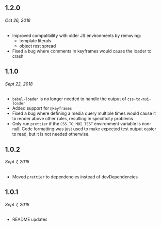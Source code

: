 ## 1.2.0
###### Oct 26, 2018

- Improved compatibility with older JS environments by removing:
  - template literals
  - object rest spread
- Fixed a bug where comments in keyframes would cause the loader to crash

## 1.1.0
###### Sept 22, 2018

- `babel-loader` is no longer needed to handle the output of `css-to-mui-loader`
- Added support for `@keyframes`
- Fixed a bug where defining a media query multiple times would cause it to render
  above other rules, resulting in specificity problems
- Only run `prettier` if the `CSS_TO_MUI_TEST` environment variable is non-null.
  Code formatting was just used to make expected test output easier to read, but
  it is not needed otherwise.

## 1.0.2
###### Sept 7, 2018

- Moved `prettier` to dependencies instead of devDependencies

## 1.0.1
###### Sept 7, 2018

- README updates

